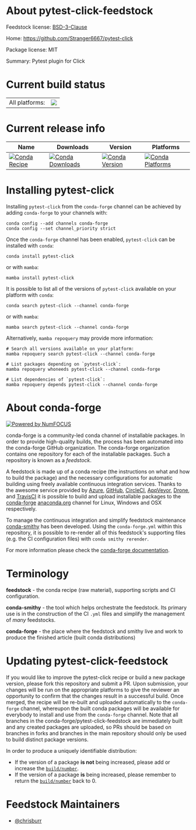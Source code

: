 About pytest-click-feedstock
============================

Feedstock license: [BSD-3-Clause](https://github.com/conda-forge/pytest-click-feedstock/blob/main/LICENSE.txt)

Home: https://github.com/Stranger6667/pytest-click

Package license: MIT

Summary: Pytest plugin for Click

Current build status
====================


<table><tr><td>All platforms:</td>
    <td>
      <a href="https://dev.azure.com/conda-forge/feedstock-builds/_build/latest?definitionId=19610&branchName=main">
        <img src="https://dev.azure.com/conda-forge/feedstock-builds/_apis/build/status/pytest-click-feedstock?branchName=main">
      </a>
    </td>
  </tr>
</table>

Current release info
====================

| Name | Downloads | Version | Platforms |
| --- | --- | --- | --- |
| [![Conda Recipe](https://img.shields.io/badge/recipe-pytest--click-green.svg)](https://anaconda.org/conda-forge/pytest-click) | [![Conda Downloads](https://img.shields.io/conda/dn/conda-forge/pytest-click.svg)](https://anaconda.org/conda-forge/pytest-click) | [![Conda Version](https://img.shields.io/conda/vn/conda-forge/pytest-click.svg)](https://anaconda.org/conda-forge/pytest-click) | [![Conda Platforms](https://img.shields.io/conda/pn/conda-forge/pytest-click.svg)](https://anaconda.org/conda-forge/pytest-click) |

Installing pytest-click
=======================

Installing `pytest-click` from the `conda-forge` channel can be achieved by adding `conda-forge` to your channels with:

```
conda config --add channels conda-forge
conda config --set channel_priority strict
```

Once the `conda-forge` channel has been enabled, `pytest-click` can be installed with `conda`:

```
conda install pytest-click
```

or with `mamba`:

```
mamba install pytest-click
```

It is possible to list all of the versions of `pytest-click` available on your platform with `conda`:

```
conda search pytest-click --channel conda-forge
```

or with `mamba`:

```
mamba search pytest-click --channel conda-forge
```

Alternatively, `mamba repoquery` may provide more information:

```
# Search all versions available on your platform:
mamba repoquery search pytest-click --channel conda-forge

# List packages depending on `pytest-click`:
mamba repoquery whoneeds pytest-click --channel conda-forge

# List dependencies of `pytest-click`:
mamba repoquery depends pytest-click --channel conda-forge
```


About conda-forge
=================

[![Powered by
NumFOCUS](https://img.shields.io/badge/powered%20by-NumFOCUS-orange.svg?style=flat&colorA=E1523D&colorB=007D8A)](https://numfocus.org)

conda-forge is a community-led conda channel of installable packages.
In order to provide high-quality builds, the process has been automated into the
conda-forge GitHub organization. The conda-forge organization contains one repository
for each of the installable packages. Such a repository is known as a *feedstock*.

A feedstock is made up of a conda recipe (the instructions on what and how to build
the package) and the necessary configurations for automatic building using freely
available continuous integration services. Thanks to the awesome service provided by
[Azure](https://azure.microsoft.com/en-us/services/devops/), [GitHub](https://github.com/),
[CircleCI](https://circleci.com/), [AppVeyor](https://www.appveyor.com/),
[Drone](https://cloud.drone.io/welcome), and [TravisCI](https://travis-ci.com/)
it is possible to build and upload installable packages to the
[conda-forge](https://anaconda.org/conda-forge) [anaconda.org](https://anaconda.org/)
channel for Linux, Windows and OSX respectively.

To manage the continuous integration and simplify feedstock maintenance
[conda-smithy](https://github.com/conda-forge/conda-smithy) has been developed.
Using the ``conda-forge.yml`` within this repository, it is possible to re-render all of
this feedstock's supporting files (e.g. the CI configuration files) with ``conda smithy rerender``.

For more information please check the [conda-forge documentation](https://conda-forge.org/docs/).

Terminology
===========

**feedstock** - the conda recipe (raw material), supporting scripts and CI configuration.

**conda-smithy** - the tool which helps orchestrate the feedstock.
                   Its primary use is in the construction of the CI ``.yml`` files
                   and simplify the management of *many* feedstocks.

**conda-forge** - the place where the feedstock and smithy live and work to
                  produce the finished article (built conda distributions)


Updating pytest-click-feedstock
===============================

If you would like to improve the pytest-click recipe or build a new
package version, please fork this repository and submit a PR. Upon submission,
your changes will be run on the appropriate platforms to give the reviewer an
opportunity to confirm that the changes result in a successful build. Once
merged, the recipe will be re-built and uploaded automatically to the
`conda-forge` channel, whereupon the built conda packages will be available for
everybody to install and use from the `conda-forge` channel.
Note that all branches in the conda-forge/pytest-click-feedstock are
immediately built and any created packages are uploaded, so PRs should be based
on branches in forks and branches in the main repository should only be used to
build distinct package versions.

In order to produce a uniquely identifiable distribution:
 * If the version of a package **is not** being increased, please add or increase
   the [``build/number``](https://docs.conda.io/projects/conda-build/en/latest/resources/define-metadata.html#build-number-and-string).
 * If the version of a package **is** being increased, please remember to return
   the [``build/number``](https://docs.conda.io/projects/conda-build/en/latest/resources/define-metadata.html#build-number-and-string)
   back to 0.

Feedstock Maintainers
=====================

* [@chrisburr](https://github.com/chrisburr/)

